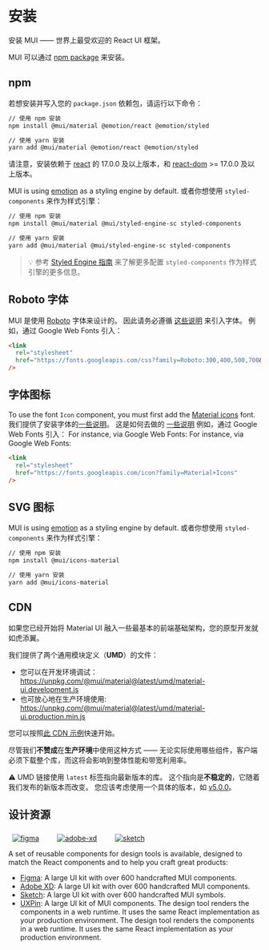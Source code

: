 # 安装

<p class="description">安装 MUI —— 世界上最受欢迎的 React UI 框架。</p>

MUI 可以通过 [npm package](https://www.npmjs.com/package/@mui/material) 来安装。

## npm

若想安装并写入您的 `package.json` 依赖包，请运行以下命令：

```sh
// 使用 npm 安装
npm install @mui/material @emotion/react @emotion/styled

// 使用 yarn 安装
yarn add @mui/material @emotion/react @emotion/styled
```

<!-- #react-peer-version -->

请注意，安装依赖于 [react](https://www.npmjs.com/package/react) 的 17.0.0 及以上版本，和 [react-dom](https://www.npmjs.com/package/react-dom) >= 17.0.0 及以上版本。

MUI is using [emotion](https://emotion.sh/docs/introduction) as a styling engine by default. 或者你想使用 `styled-components` 来作为样式引擎：

```sh
// 使用 npm 安装
npm install @mui/material @mui/styled-engine-sc styled-components

// 使用 yarn 安装
yarn add @mui/material @mui/styled-engine-sc styled-components
```

> 💡 参考 [Styled Engine 指南](/material-ui/guides/styled-engine/) 来了解更多配置 `styled-components` 作为样式引擎的更多信息。

## Roboto 字体

MUI 是使用 [Roboto](https://fonts.google.com/specimen/Roboto) 字体来设计的。 因此请务必遵循 [这些说明](/material-ui/react-typography/#general) 来引入字体。 例如，通过 Google Web Fonts 引入：

```html
<link
  rel="stylesheet"
  href="https://fonts.googleapis.com/css?family=Roboto:300,400,500,700&display=swap"
/>
```

## 字体图标

To use the font `Icon` component, you must first add the [Material icons](https://fonts.google.com/icons) font. 我们提供了安装字体的[一些说明](/material-ui/icons/#font-icons)。 这是如何去做的 [一些说明](/material-ui/icons/#font-icons) 例如，通过 Google Web Fonts 引入： For instance, via Google Web Fonts: For instance, via Google Web Fonts:

```html
<link
  rel="stylesheet"
  href="https://fonts.googleapis.com/icon?family=Material+Icons"
/>
```

## SVG 图标

MUI is using [emotion](https://emotion.sh/docs/introduction) as a styling engine by default. 或者你想使用 `styled-components` 来作为样式引擎：

<!-- #default-branch-switch -->

```sh
// 使用 npm 安装
npm install @mui/icons-material

// 使用 yarn 安装
yarn add @mui/icons-material
```

## CDN

如果您已经开始将 Material UI 融入一些最基本的前端基础架构，您的原型开发就如虎添翼。

我们提供了两个通用模块定义（**UMD**）的文件：

- 您可以在开发环境调试：https://unpkg.com/@mui/material@latest/umd/material-ui.development.js
- 也可放心地在生产环境使用: https://unpkg.com/@mui/material@latest/umd/material-ui.production.min.js

您可以按照[此 CDN 示例](https://github.com/mui/material-ui/tree/master/examples/cdn)快速开始。

尽管我们**不赞成**在**生产环境**中使用这种方式 —— 无论实际使用哪些组件，客户端必须下载整个库，而这将会影响到整体性能和带宽利用率。

⚠️ UMD 链接使用 `latest` 标签指向最新版本的库。 这个指向是**不稳定的**，它随着我们发布的新版本而改变。 您应该考虑使用一个具体的版本，如 [v5.0.0](https://unpkg.com/@mui/material@5.0.0/umd/material-ui.development.js)。

## 设计资源

<a href="https://mui.com/store/items/figma-react/?utm_source=docs&utm_medium=referral&utm_campaign=installation-figma" style="margin-left: 8px; margin-top: 8px; display: inline-block;"><img src="/static/images/download-figma.svg" alt="figma" /></a>
<a href="https://mui.com/store/items/adobe-xd-react/?utm_source=docs&utm_medium=referral&utm_campaign=installation-adobe-xd" style="margin-left: 32px; margin-top: 8px; display: inline-block;"><img src="/static/images/download-adobe-xd.svg" alt="adobe-xd" /></a>
<a href="https://mui.com/store/items/sketch-react/?utm_source=docs&utm_medium=referral&utm_campaign=installation-sketch" style="margin-left: 32px; margin-top: 8px; display: inline-block;"><img src="/static/images/download-sketch.svg" alt="sketch" /></a>

A set of reusable components for design tools is available, designed to match the React components and to help you craft great products:

- [Figma](https://mui.com/store/items/figma-react/?utm_source=docs&utm_medium=referral&utm_campaign=installation-figma): A large UI kit with over 600 handcrafted MUI components.
- [Adobe XD](https://mui.com/store/items/adobe-xd-react/?utm_source=docs&utm_medium=referral&utm_campaign=installation-adobe-xd): A large UI kit with over 600 handcrafted MUI components.
- [Sketch](https://mui.com/store/items/sketch-react/?utm_source=docs&utm_medium=referral&utm_campaign=installation-sketch): A large UI kit with over 600 handcrafted MUI symbols.
- [UXPin](https://github.com/uxpin-merge/material-ui-5-merge): A large UI kit of MUI components. The design tool renders the components in a web runtime. It uses the same React implementation as your production environment. The design tool renders the components in a web runtime. It uses the same React implementation as your production environment.
